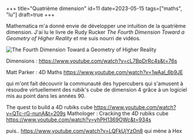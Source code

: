 +++
title="Quatrième dimension"
id=11
date=2023-05-15
tags=["maths", "lu"]
draft=true
+++

Mathematica m'a donné envie de développer une intuition de la quatrième dimension. J'ai lu le livre de Rudy Rucker _The Fourth Dimension Toward a Geometry of Higher Reality_ et me suis nourri de vidéos.

![The Fourth Dimension Toward a Geometry of Higher Reality](fourthDimension.jpg)

Dimensions : <https://www.youtube.com/watch?v=cL7BpDrRc4s&t=76s>

Matt Parker : 4D Maths <https://www.youtube.com/watch?v=1wAaI_6b9JE>

qui m'ont fait découvrir la communauté des hypercubers qui s'amusent à résoudre virtuellement des rubik's cube de dimension 4 grâce à un logiciel mis au point dans les années 90.

The quest to build a 4D rubiks cube <https://www.youtube.com/watch?v=QTc-rG-nunA&t=209s>
Mathologer : Cracking the 4D rubiks cube <https://www.youtube.com/watch?v=yhPH1369OWc&t=934s>

puis.. <https://www.youtube.com/watch?v=LQFkUjYzOn8> qui mène à Hex
